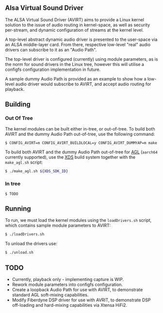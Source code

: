 Alsa Virtual Sound Driver
--------------------------

The ALSA Virtual Sound Driver (AVIRT) aims to provide a Linux kernel solution to the issue of audio routing in kernel-space, as well as security per-stream, and dynamic configuration of streams at the kernel level.

A top-level abstract dynamic audio driver is presented to the user-space via an ALSA middle-layer card. From there, respective low-level "real" audio drivers can subscribe to it as an "Audio Path".

The top-level driver is configured (currently) using module parameters, as is the norm for sound drivers in the Linux tree, however this will utilise a configfs configuration implementation in future.

A sample dummy Audio Path is provided as an example to show how a low-level audio driver would subscribe to AVIRT, and accept audio routing for playback.

## Building
### Out Of Tree
The kernel modules can be built either in-tree, or out-of-tree.
To build both AVIRT and the dummy Audio Path out-of-tree, use the following command:

```sh
$ CONFIG_AVIRT=m CONFIG_AVIRT_BUILDLOCAL=y CONFIG_AVIRT_DUMMYAP=m make -C /lib/modules/$(uname -r)/build/ M=$(pwd)
```

To build both AVIRT and the dummy Audio Path out-of-tree for [AGL](http://docs.automotivelinux.org/) (`aarch64` currently supported), use the [XDS](http://docs.automotivelinux.org/docs/devguides/en/dev/reference/xds/part-1/0_Abstract.html) build system together with the `make_agl.sh` script:

```sh
$ ./make_agl.sh ${XDS_SDK_ID}
```
### In tree
```
$ TODO
```

## Running
To run, we must load the kernel modules using the `loadDrivers.sh` script, which contains sample module parameters to AVIRT:
```sh
$ ./loadDrivers.sh
```
To unload the drivers use:
```sh
$ ./unload.sh
```

## TODO
 - Currently, playback only - implementing capture is WIP.
 - Rework module parameters into configfs configuration.
 - Create a loopback Audio Path for use with AVIRT, to demonstrate standard AGL soft-mixing capabilities.
 - Modify Fiberdyne DSP driver for use with AVRIT, to demonstrate DSP off-loading and hard-mixing capabilities via Xtensa HiFi2.

